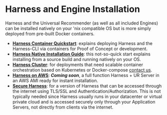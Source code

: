 # Harness and Engine Installation

Harness and the Universal Recommender (as well as all included Engines) can be installed natively on your 'nix compatible OS but is more simply deployed from pre-built Docker containers.

 - **[Harness Container Quickstart](harness_container_guide)**: explains deploying Harness and the Harness-CLI via containers for Proof of Concept or development.
 - **[Harness Native Installation Guide](harness_native_guide)**: this not-so-quick start explains installing from a source build and running natively on your OS.
 - **[Harness Cluster](/#contact)**: for deployments that need scalable container orchestration based on Kubernetes or Docker-compose [contact us](/#contact).
 - **[Harness on AWS](/#contact)**: ***Coming soon***, a full function Harness + UR Server in an AWS AMI ready for instant installation.
 - **[Secure Harness](/#contact)**: for a version of Harness that can be accessed through the internet using TLS/SSL and Authentication/Authorization. This is not typically needed since Harness usually runs in your datacenter or virtual private cloud and is accessed securely only through your Application Servers, not directly from clients via the internet.